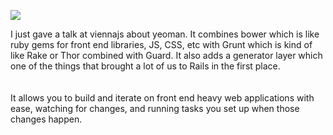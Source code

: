 ![](http://bower.io/img/bower-logo.png)

<aside class="notes">
I just gave a talk at viennajs about yeoman.
It combines bower which is like ruby gems for front end libraries, JS, CSS, etc with Grunt which is kind of like Rake or Thor combined with Guard. It also adds a generator layer which one of the things that brought a lot of us to Rails in the first place.
<br />
<br />
<br />
It allows you to build and iterate on front end heavy web applications with ease, watching for changes, and running tasks you set up when those changes happen.
</aside>
